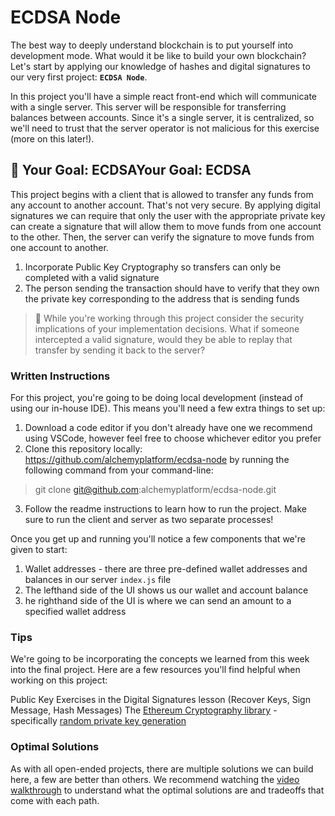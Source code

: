 # ECDSA Node

The best way to deeply understand blockchain is to put yourself into development mode. What would it be like to build your own blockchain? Let's start by applying our knowledge of hashes and digital signatures to our very first project: **`ECDSA Node`**.

In this project you'll have a simple react front-end which will communicate with a single server. This server will be responsible for transferring balances between accounts. Since it's a single server, it is centralized, so we'll need to trust that the server operator is not malicious for this exercise (more on this later!).

## 🏁 Your Goal: ECDSAYour Goal: ECDSA

This project begins with a client that is allowed to transfer any funds from any account to another account. That's not very secure. By applying digital signatures we can require that only the user with the appropriate private key can create a signature that will allow them to move funds from one account to the other. Then, the server can verify the signature to move funds from one account to another.

1. Incorporate Public Key Cryptography so transfers can only be completed with a valid signature
2. The person sending the transaction should have to verify that they own the private key corresponding to the address that is sending funds

> 🤔 While you're working through this project consider the security implications of your implementation decisions. What if someone intercepted a valid signature, would they be able to replay that transfer by sending it back to the server?

### Written Instructions

For this project, you're going to be doing local development (instead of using our in-house IDE). This means you'll need a few extra things to set up:

1. Download a code editor if you don't already have one we recommend using VSCode, however feel free to choose whichever editor you prefer
2. Clone this repository locally: https://github.com/alchemyplatform/ecdsa-node by running the following command from your command-line:

> git clone git@github.com:alchemyplatform/ecdsa-node.git

3. Follow the readme instructions to learn how to run the project. Make sure to run the client and server as two separate processes!

Once you get up and running you'll notice a few components that we're given to start:

1. Wallet addresses - there are three pre-defined wallet addresses and balances in our server `index.js` file
2. The lefthand side of the UI shows us our wallet and account balance
3. he righthand side of the UI is where we can send an amount to a specified wallet address

### Tips

We're going to be incorporating the concepts we learned from this week into the final project. Here are a few resources you'll find helpful when working on this project:

Public Key Exercises in the Digital Signatures lesson (Recover Keys, Sign Message, Hash Messages)
The [Ethereum Cryptography library](https://github.com/ethereum/js-ethereum-cryptography) - specifically [random private key generation](https://github.com/ethereum/js-ethereum-cryptography#secp256k1-curve)

### Optimal Solutions

As with all open-ended projects, there are multiple solutions we can build here, a few are better than others. We recommend watching the [video walkthrough](https://www.loom.com/share/0d3c74890b8e44a5918c4cacb3f646c4) to understand what the optimal solutions are and tradeoffs that come with each path.
